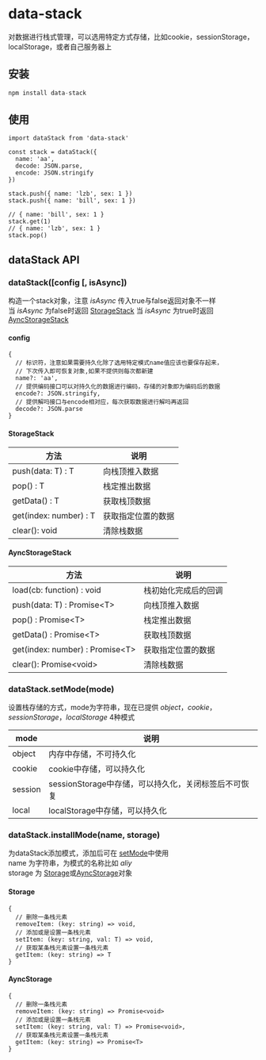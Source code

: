 # data-stack
对数据进行栈式管理，可以选用特定方式存储，比如cookie，sessionStorage，localStorage，或者自己服务器上

## 安装
```javascript
npm install data-stack
```

## 使用
```
import dataStack from 'data-stack'

const stack = dataStack({
  name: 'aa',
  decode: JSON.parse,
  encode: JSON.stringify
})

stack.push({ name: 'lzb', sex: 1 })
stack.push({ name: 'bill', sex: 1 })

// { name: 'bill', sex: 1 }
stack.get(1)
// { name: 'lzb', sex: 1 }
stack.pop()
```

## dataStack API

### dataStack([config [, isAsync])
构造一个stack对象，注意 <i>isAsync</i> 传入true与false返回对象不一样<br>
当 <i>isAsync</i> 为false时返回 [StorageStack](#StorageStack)
当 <i>isAsync</i> 为true时返回 [AyncStorageStack](#AyncStorageStack)

#### config
```
{
  // 标识符，注意如果需要持久化除了选用特定模式name值应该也要保存起来，
  // 下次传入即可恢复对象,如果不提供则每次都新建
  name?: 'aa',
  // 提供编码接口可以对持久化的数据进行编码，存储的对象即为编码后的数据
  encode?: JSON.stringify,
  // 提供解吗接口与encode相对应，每次获取数据进行解吗再返回
  decode?: JSON.parse
}
```

#### StorageStack
|  方法   | 说明  | 
|  ----  | ----  |
| push(data: T) : T | 向栈顶推入数据 |
| pop() : T | 栈定推出数据 |
| getData() : T | 获取栈顶数据 |
| get(index: number) : T | 获取指定位置的数据 |
| clear(): void | 清除栈数据 |


#### AyncStorageStack
|  方法   | 说明  | 
|  ----  | ----  |
| load(cb: function) : void | 栈初始化完成后的回调 |
| push(data: T) : Promise\<T\> | 向栈顶推入数据 |
| pop() : Promise\<T\> | 栈定推出数据 |
| getData() : Promise\<T\> | 获取栈顶数据 |
| get(index: number) : Promise\<T\> | 获取指定位置的数据 |
| clear(): Promise\<void\> | 清除栈数据 |



### dataStack.setMode(mode)
设置栈存储的方式，mode为字符串，现在已提供 <i>object</i>，<i>cookie</i>，<i>sessionStorage</i>，<i>localStorage</i>  4种模式

|  mode   | 说明  | 
|  ----  | ----  |
| object | 内存中存储，不可持久化 |
| cookie | cookie中存储，可以持久化 |
| session | sessionStorage中存储，可以持久化，关闭标签后不可恢复 |
| local | localStorage中存储，可以持久化 |


### dataStack.installMode(name, storage)
为dataStack添加模式，添加后可在 [setMode](#dataStack.setMode(mode))中使用<br>
name 为字符串，为模式的名称比如 <i>aliy</i><br>
storage 为 [Storage](#Storage)或[AyncStorage](#AyncStorage)对象

#### Storage
```
{
  // 删除一条栈元素
  removeItem: (key: string) => void,
  // 添加或是设置一条栈元素
  setItem: (key: string, val: T) => void,
  // 获取某条栈元素设置一条栈元素
  getItem: (key: string) => T
}
```
#### AyncStorage
```
{
  // 删除一条栈元素
  removeItem: (key: string) => Promise<void>
  // 添加或是设置一条栈元素
  setItem: (key: string, val: T) => Promise<void>,
  // 获取某条栈元素设置一条栈元素
  getItem: (key: string) => Promise<T>
}
```

